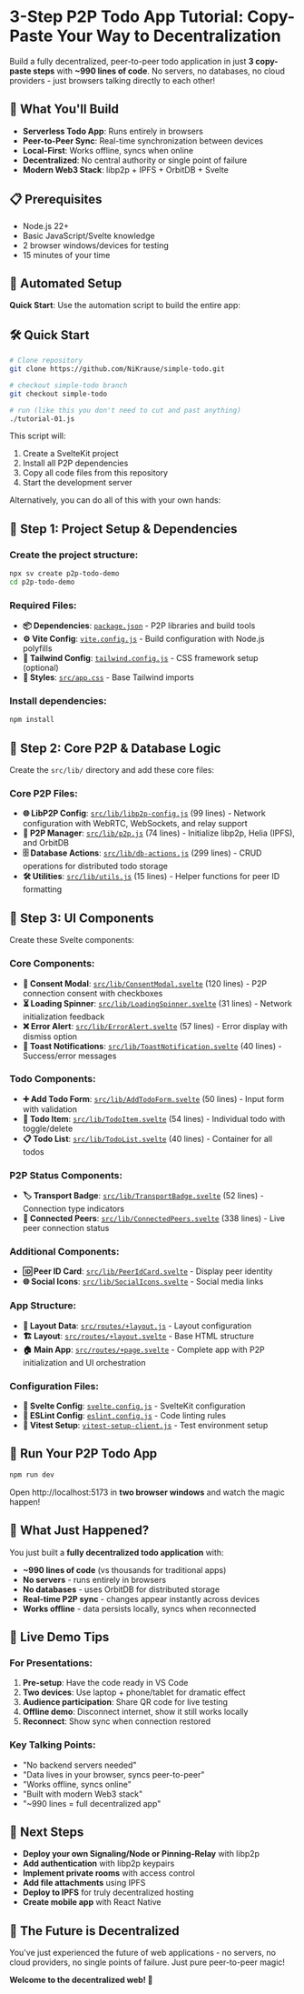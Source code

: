# 3-Step P2P Todo App Tutorial: Copy-Paste Your Way to Decentralization

Build a fully decentralized, peer-to-peer todo application in just **3 copy-paste steps** with **~990 lines of code**. No servers, no databases, no cloud providers - just browsers talking directly to each other!

## 🎯 What You'll Build

- **Serverless Todo App**: Runs entirely in browsers
- **Peer-to-Peer Sync**: Real-time synchronization between devices
- **Local-First**: Works offline, syncs when online
- **Decentralized**: No central authority or single point of failure
- **Modern Web3 Stack**: libp2p + IPFS + OrbitDB + Svelte

## 📋 Prerequisites

- Node.js 22+
- Basic JavaScript/Svelte knowledge
- 2 browser windows/devices for testing
- 15 minutes of your time

## 🤖 Automated Setup

**Quick Start**: Use the automation script to build the entire app:

## 🛠️ Quick Start

```bash
# Clone repository
git clone https://github.com/NiKrause/simple-todo.git

# checkout simple-todo branch
git checkout simple-todo

# run (like this you don't need to cut and past anything)
./tutorial-01.js 
```

This script will:
1. Create a SvelteKit project
2. Install all P2P dependencies
3. Copy all code files from this repository
4. Start the development server

Alternatively, you can do all of this with your own hands:



## 🚀 Step 1: Project Setup & Dependencies

### Create the project structure:

```bash
npx sv create p2p-todo-demo
cd p2p-todo-demo
```

### Required Files:

- **📦 Dependencies**: [`package.json`](./package.json) - P2P libraries and build tools
- **⚙️ Vite Config**: [`vite.config.js`](./vite.config.js) - Build configuration with Node.js polyfills
- **🎨 Tailwind Config**: [`tailwind.config.js`](./tailwind.config.js) - CSS framework setup (optional)
- **💅 Styles**: [`src/app.css`](./src/app.css) - Base Tailwind imports

### Install dependencies:

```bash
npm install
```

## 🔗 Step 2: Core P2P & Database Logic

Create the `src/lib/` directory and add these core files:

### Core P2P Files:

- **🌐 LibP2P Config**: [`src/lib/libp2p-config.js`](./src/lib/libp2p-config.js) (99 lines) - Network configuration with WebRTC, WebSockets, and relay support
- **🔄 P2P Manager**: [`src/lib/p2p.js`](./src/lib/p2p.js) (74 lines) - Initialize libp2p, Helia (IPFS), and OrbitDB
- **🗄️ Database Actions**: [`src/lib/db-actions.js`](./src/lib/db-actions.js) (299 lines) - CRUD operations for distributed todo storage
- **🛠️ Utilities**: [`src/lib/utils.js`](./src/lib/utils.js) (15 lines) - Helper functions for peer ID formatting

## 🎨 Step 3: UI Components

Create these Svelte components:

### Core Components:

- **🚪 Consent Modal**: [`src/lib/ConsentModal.svelte`](./src/lib/ConsentModal.svelte) (120 lines) - P2P connection consent with checkboxes
- **⏳ Loading Spinner**: [`src/lib/LoadingSpinner.svelte`](./src/lib/LoadingSpinner.svelte) (31 lines) - Network initialization feedback
- **❌ Error Alert**: [`src/lib/ErrorAlert.svelte`](./src/lib/ErrorAlert.svelte) (57 lines) - Error display with dismiss option
- **🔔 Toast Notifications**: [`src/lib/ToastNotification.svelte`](./src/lib/ToastNotification.svelte) (40 lines) - Success/error messages

### Todo Components:

- **➕ Add Todo Form**: [`src/lib/AddTodoForm.svelte`](./src/lib/AddTodoForm.svelte) (50 lines) - Input form with validation
- **📝 Todo Item**: [`src/lib/TodoItem.svelte`](./src/lib/TodoItem.svelte) (54 lines) - Individual todo with toggle/delete
- **📋 Todo List**: [`src/lib/TodoList.svelte`](./src/lib/TodoList.svelte) (40 lines) - Container for all todos

### P2P Status Components:

- **🏷️ Transport Badge**: [`src/lib/TransportBadge.svelte`](./src/lib/TransportBadge.svelte) (52 lines) - Connection type indicators
- **👥 Connected Peers**: [`src/lib/ConnectedPeers.svelte`](./src/lib/ConnectedPeers.svelte) (338 lines) - Live peer connection status

### Additional Components:

- **🆔 Peer ID Card**: [`src/lib/PeerIdCard.svelte`](./src/lib/PeerIdCard.svelte) - Display peer identity
- **🌐 Social Icons**: [`src/lib/SocialIcons.svelte`](./src/lib/SocialIcons.svelte) - Social media links

### App Structure:

- **🔗 Layout Data**: [`src/routes/+layout.js`](./src/routes/+layout.js) - Layout configuration
- **🏗️ Layout**: [`src/routes/+layout.svelte`](./src/routes/+layout.svelte) - Base HTML structure
- **🏠 Main App**: [`src/routes/+page.svelte`](./src/routes/+page.svelte) - Complete app with P2P initialization and UI orchestration

### Configuration Files:

- **📝 Svelte Config**: [`svelte.config.js`](./svelte.config.js) - SvelteKit configuration
- **🔧 ESLint Config**: [`eslint.config.js`](./eslint.config.js) - Code linting rules
- **🧪 Vitest Setup**: [`vitest-setup-client.js`](./vitest-setup-client.js) - Test environment setup

## 🚀 Run Your P2P Todo App

```bash
npm run dev
```

Open http://localhost:5173 in **two browser windows** and watch the magic happen!

## 🎯 What Just Happened?

You just built a **fully decentralized todo application** with:

- **~990 lines of code** (vs thousands for traditional apps)
- **No servers** - runs entirely in browsers
- **No databases** - uses OrbitDB for distributed storage
- **Real-time P2P sync** - changes appear instantly across devices
- **Works offline** - data persists locally, syncs when reconnected

## 🎪 Live Demo Tips

### For Presentations:

1. **Pre-setup**: Have the code ready in VS Code
2. **Two devices**: Use laptop + phone/tablet for dramatic effect
3. **Audience participation**: Share QR code for live testing
4. **Offline demo**: Disconnect internet, show it still works locally
5. **Reconnect**: Show sync when connection restored

### Key Talking Points:

- "No backend servers needed"
- "Data lives in your browser, syncs peer-to-peer"
- "Works offline, syncs online"
- "Built with modern Web3 stack"
- "~990 lines = full decentralized app"

## 🔧 Next Steps

- **Deploy your own Signaling/Node or Pinning-Relay** with libp2p
- **Add authentication** with libp2p keypairs
- **Implement private rooms** with access control
- **Add file attachments** using IPFS
- **Deploy to IPFS** for truly decentralized hosting
- **Create mobile app** with React Native

## 🌟 The Future is Decentralized

You've just experienced the future of web applications - no servers, no cloud providers, no single points of failure. Just pure peer-to-peer magic!

**Welcome to the decentralized web! 🎉**
